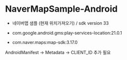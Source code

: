 # NaverMapSample-Android

- 네이버맵 샘플 (현재 위치가져오기) / sdk version 33

- com.google.android.gms:play-services-location:21.0.1
- com.naver.maps:map-sdk:3.17.0

AndroidManifest -> Metadata -> CLIENT_ID 추가 필요

